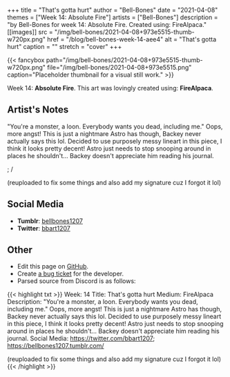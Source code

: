 +++
title =       "That's gotta hurt"
author =      "Bell-Bones"
date =        "2021-04-08"
themes =      ["Week 14: Absolute Fire"]
artists =     ["Bell-Bones"]
description = "by Bell-Bones for week 14: Absolute Fire. Created using: FireAlpaca."
[[images]]
      src = "/img/bell-bones/2021-04-08+973e5515-thumb-w720px.png"
      href = "/blog/bell-bones-week-14-aee4"
      alt = "That's gotta hurt"
      caption = ""
      stretch = "cover"
+++

{{< fancybox path="/img/bell-bones/2021-04-08+973e5515-thumb-w720px.png" file="/img/bell-bones/2021-04-08+973e5515.png" caption="Placeholder thumbnail for a visual still work." >}}


Week 14: **Absolute Fire**. This art was lovingly created using: **FireAlpaca**.

## Artist's Notes

"You're a monster, a loon. Everybody wants you dead, including me." Oops, more angst! This is just a nightmare Astro has though, Backey never actually says this lol. Decided to use purposely messy lineart in this piece, I think it looks pretty decent! Astro just needs to stop snooping around in places he shouldn't... Backey doesn't appreciate him reading his journal.

; /

(reuploaded to fix some things and also add my signature cuz I forgot it lol)

## Social Media

- **Tumblr**: <a href='https://bellbones1207.tumblr.com' target='_blank'>bellbones1207</a>
- **Twitter**: <a href='https://twitter.com/bbart1207' target='_blank'>bbart1207</a>

## Other

- Edit this page on [GitHub](https://github.com/teaminkling/web-refresh/edit/main/content/blog/bell-bones-week-14-aee4.md).
- Create [a bug ticket](https://github.com/teaminkling/web-refresh/issues/new?assignees=&labels=bug&template=problem-report.md&title=) for the developer.
- Parsed source from Discord is as follows:

{{< highlight txt >}}
Week: 14
Title: That's gotta hurt
Medium: FireAlpaca
Description: "You're a monster, a loon. Everybody wants you dead, including me." Oops, more angst! This is just a nightmare Astro has though, Backey never actually says this lol. Decided to use purposely messy lineart in this piece, I think it looks pretty decent! Astro just needs to stop snooping around in places he shouldn't... Backey doesn't appreciate him reading his journal.
Social Media: https://twitter.com/bbart1207; https://bellbones1207.tumblr.com/

(reuploaded to fix some things and also add my signature cuz I forgot it lol)
{{< /highlight >}}